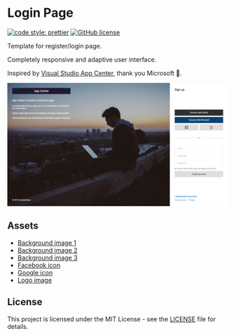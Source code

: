 # Login Page

[![code style: prettier](https://img.shields.io/badge/code_style-prettier-ff69b4.svg)](https://github.com/prettier/prettier)
[![GitHub license](https://img.shields.io/badge/license-MIT-blue.svg)](https://github.com/malcodeman/login-page/blob/master/LICENSE)

Template for register/login page.

Completely responsive and adaptive user interface.

Inspired by [Visual Studio App Center](https://appcenter.ms/create-account), thank you Microsoft 🙏.

![Login page](docs/images/screenshot.jpg)

## Assets

- [Background image 1](https://unsplash.com/photos/Z3ownETsdNQ)
- [Background image 2](https://unsplash.com/photos/GiIZSko7Guk)
- [Background image 3](https://unsplash.com/photos/v8pE7-pukyY)
- [Facebook icon](http://www.flaticon.com/free-icon/facebook_124010)
- [Google icon](http://www.flaticon.com/free-icon/search_281764)
- [Logo image](http://thepatternlibrary.com/#kale-salad)

## License

This project is licensed under the MIT License - see the [LICENSE](LICENSE) file for details.
